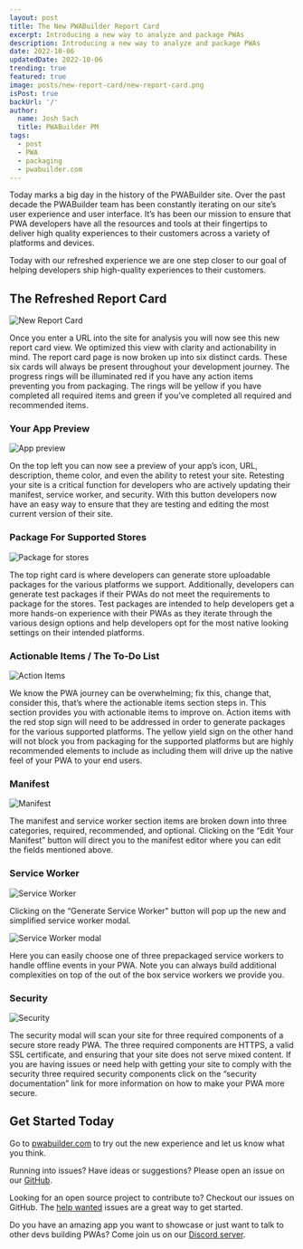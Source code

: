 ```yaml
---
layout: post
title: The New PWABuilder Report Card
excerpt: Introducing a new way to analyze and package PWAs
description: Introducing a new way to analyze and package PWAs
date: 2022-10-06
updatedDate: 2022-10-06
trending: true
featured: true
image: posts/new-report-card/new-report-card.png
isPost: true
backUrl: '/'
author:
  name: Josh Sach
  title: PWABuilder PM
tags:
  - post
  - PWA
  - packaging
  - pwabuilder.com
---
```


Today marks a big day in the history of the PWABuilder site. Over the past decade the PWABuilder team has been constantly iterating on our site’s user experience and user interface. It’s has been our mission to ensure that PWA developers have all the resources and tools at their fingertips to deliver high quality experiences to their customers across a variety of platforms and devices. 

Today with our refreshed experience we are one step closer to our goal of helping developers ship high-quality experiences to their customers.

## The Refreshed Report Card

<img src="/posts/new-report-card/new-report-card.png" alt="New Report Card" role="presentation"/>

Once you enter a URL into the site for analysis you will now see this new report card view. We optimized this view with clarity and actionability in mind. The report card page is now broken up into six distinct cards. These six cards will always be present throughout your development journey. The progress rings will be illuminated red if you have any action items preventing you from packaging. The rings will be yellow if you have completed all required items and green if you’ve completed all required and recommended items.  

### Your App Preview

<img src="/posts/new-report-card/app-preview.png" alt="App preview" role="presentation"/>

On the top left you can now see a preview of your app’s icon, URL, description, theme color, and even the ability to retest your site. Retesting your site is a critical function for developers who are actively updating their manifest, service worker, and security. With this button developers now have an easy way to ensure that they are testing and editing the most current version of their site. 

### Package For Supported Stores

<img src="/posts/new-report-card/stores.png" alt="Package for stores" role="presentation"/>

The top right card is where developers can generate store uploadable packages for the various platforms we support. Additionally, developers can generate test packages if their PWAs do not meet the requirements to package for the stores. Test packages are intended to help developers get a more hands-on experience with their PWAs as they iterate through the various design options and help developers opt for the most native looking settings on their intended platforms.

### Actionable Items / The To-Do List

<img src="/posts/new-report-card/todo.png" alt="Action Items" role="presentation"/>

We know the PWA journey can be overwhelming; fix this, change that, consider this, that’s where the actionable items section steps in. This section provides you with actionable items to improve on. Action items with the red stop sign will need to be addressed in order to generate packages for the various supported platforms. The yellow yield sign on the other hand will not block you from packaging for the supported platforms but are highly recommended elements to include as including them will drive up the native feel of your PWA to your end users.

### Manifest

<img src="/posts/new-report-card/manifest.png" alt="Manifest" role="presentation"/>

The manifest and service worker section items are broken down into three categories, required, recommended, and optional. Clicking on the “Edit Your Manifest” button will direct you to the manifest editor where you can edit the fields mentioned above. 

### Service Worker

<img src="/posts/new-report-card/sw.png" alt="Service Worker" role="presentation"/>

Clicking on the “Generate Service Worker" button will pop up the new and simplified service worker modal. 

<img src="/posts/new-report-card/sw-modal.png" alt="Service Worker modal" role="presentation"/>

Here you can easily choose one of three prepackaged service workers to handle offline events in your PWA. Note you can always build additional complexities on top of the out of the box service workers we provide you.

### Security

<img src="/posts/new-report-card/security.png" alt="Security" role="presentation"/>

The security modal will scan your site for three required components of a secure store ready PWA. The three required components are HTTPS, a valid SSL certificate, and ensuring that your site does not serve mixed content. If you are having issues or need help with getting your site to comply with the security three required security components click on the “security documentation” link for more information on how to make your PWA more secure.

## Get Started Today

Go to [pwabuilder.com](https://pwabuilder.com) to try out the new experience and let us know what you think. 

Running into issues? Have ideas or suggestions? Please open an issue on our [GitHub](https://github.com/pwa-builder/pwabuilder).

Looking for an open source project to contribute to? Checkout our issues on GitHub. The [help wanted](https://github.com/pwa-builder/PWABuilder/issues?q=is%3Aopen+is%3Aissue+label%3A%22help+wanted+%3Araising_hand%3A%22) issues are a great way to get started.

Do you have an amazing app you want to showcase or just want to talk to other devs building PWAs? Come join us on our [Discord server](https://aka.ms/pwabuilderdiscord). 


